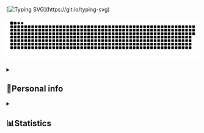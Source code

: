 
[![Typing SVG](https://readme-typing-svg.herokuapp.com/?lines=Hello,+I'm+Alex+Shopiak+👽;KPI+2nd+year+student;CPP+and+nodeJS+Developer!;)](https://git.io/typing-svg)

<p>
 <img width="600" src="assets/github-snake.svg" alt="snake"/>
</p>

<details align="left"> 
  <summary><h2><b>👦Personal info</b></h2></summary>
  <p>
   <code>🎓 Student: KPI / 121 / IM-13</code>
   <code>👷 Speciality: Software engineer / Backend</code><br>
   <code>💡 <a href="https://github.com/AlexShopiak/AlexShopiak/blob/main/SKILLS.md">Skills</a></code>
   <code>🧻 <a href="https://github.com/AlexShopiak/AlexShopiak/blob/main/PROJECTS.md">Projects</a></code>
   <code>📢 <a href="https://github.com/AlexShopiak/AlexShopiak/blob/main/TALKS.md">Public talks</a></code>
   <code>👀 <a href="https://github.com/AlexShopiak/AlexShopiak/blob/main/CONTRIBUTION.md">Open-source contribution</a></code><br>
   <code>🧑‍💻 Languages: JavaScript </code>
   <code>📦 Tech stack: nodeJS</code>
   <code>📈 <a href="https://github.com/AlexShopiak/AlexShopiak/blob/main/RATES.md">Rates</a></code><br>
   <code>💬 <a href="https://telegram.me/alex_shopiak">Telegram</a></code>
   <code>💌 <a href="https://www.instagram.com/alex_shopiak/">Instagram</a></code>
   <code>📫 <a href="mailto:alshop2004@gmail.com">Gmail</a></code> <br>
  </p>
</details>

<details align="left">
  <summary><h2><b>📊Statistics</b></h2></summary>
   <p>
     <img alt="codeSTACKr's GitHub Stats" src="https://github-readme-stats.vercel.app/api/top-langs/?username=alexshopiak&theme=dark" />  
   <br>
     <img alt="codeSTACKr's GitHub Stats" src="https://github-readme-stats.vercel.app/api?username=AlexShopiak&theme=dark" />
   <br>
     <img src="https://metrics.lecoq.io/AlexShopiak" />
   <br>
  </p>
</details>
